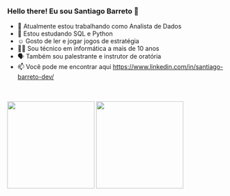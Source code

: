 ### Hello there! Eu sou Santiago Barreto 👋

- 🔭 Atualmente estou trabalhando como Analista de Dados
- 🌱 Estou estudando SQL e Python
-  ☺️ Gosto de ler e jogar jogos de estratégia
- 👨‍💻 Sou técnico em informática a mais de 10 anos
- 🗣️ Também sou palestrante e instrutor de oratória
- 📫 Você pode me encontrar aqui https://www.linkedin.com/in/santiago-barreto-dev/
<br>
<br>

<div>
<img height ="200em" src="https://github-readme-stats.vercel.app/api?username=SanX0000&show_icons=true&theme=tokyonight">

<img height ="200em" src="https://github-readme-stats.vercel.app/api/top-langs/?username=SanX0000&layout=compact)](https://github.com/anuraghazra/github-readme-stats">
 </div>


 
